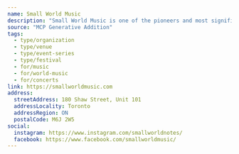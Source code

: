 ```yaml
---
name: Small World Music
description: "Small World Music is one of the pioneers and most significant presenters of culturally diverse music in Toronto. Small World is a celebration of cultural diversity expressed by one of the most potent tools available – music. A charitable organization, its vision is based on sharing cultural experience and ultimately, building bridges between cultures. It is about discovery and 'opening ears'."
source: "MCP Generative Addition"
tags:
  - type/organization
  - type/venue
  - type/event-series
  - type/festival
  - for/music
  - for/world-music
  - for/concerts
link: https://smallworldmusic.com
address:
  streetAddress: 180 Shaw Street, Unit 101
  addressLocality: Toronto
  addressRegion: ON
  postalCode: M6J 2W5
social:
  instagram: https://www.instagram.com/smallworldnotes/
  facebook: https://www.facebook.com/smallworldmusic/
---
```

